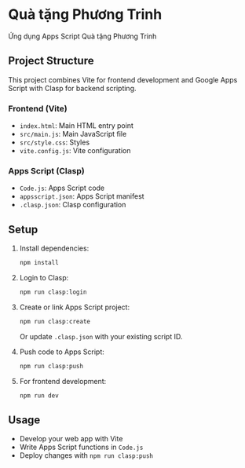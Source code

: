 # Quà tặng Phương Trinh

Ứng dụng Apps Script Quà tặng Phương Trinh

## Project Structure

This project combines Vite for frontend development and Google Apps Script with Clasp for backend scripting.

### Frontend (Vite)
- `index.html`: Main HTML entry point
- `src/main.js`: Main JavaScript file
- `src/style.css`: Styles
- `vite.config.js`: Vite configuration

### Apps Script (Clasp)
- `Code.js`: Apps Script code
- `appsscript.json`: Apps Script manifest
- `.clasp.json`: Clasp configuration

## Setup

1. Install dependencies:
   ```bash
   npm install
   ```

2. Login to Clasp:
   ```bash
   npm run clasp:login
   ```

3. Create or link Apps Script project:
   ```bash
   npm run clasp:create
   ```
   Or update `.clasp.json` with your existing script ID.

4. Push code to Apps Script:
   ```bash
   npm run clasp:push
   ```

5. For frontend development:
   ```bash
   npm run dev
   ```

## Usage

- Develop your web app with Vite
- Write Apps Script functions in `Code.js`
- Deploy changes with `npm run clasp:push`
